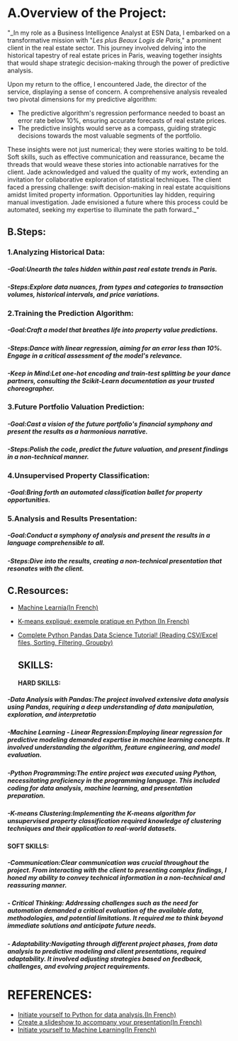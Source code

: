 # A.Overview of the Project:




"_In my role as a Business Intelligence Analyst at ESN Data, I embarked on a transformative mission with "_Les plus Beaux Logis de Paris_," a prominent client in the real estate sector. This journey involved delving into the historical tapestry of real estate prices in Paris, weaving together insights that would shape strategic decision-making through the power of predictive analysis.

Upon my return to the office, I encountered Jade, the director of the service, displaying a sense of concern. A comprehensive analysis revealed two pivotal dimensions for my predictive algorithm:

- The predictive algorithm's regression performance needed to boast an error rate below 10%, ensuring accurate forecasts of real estate prices.
- The predictive insights would serve as a compass, guiding strategic decisions towards the most valuable segments of the portfolio.

These insights were not just numerical; they were stories waiting to be told. Soft skills, such as effective communication and reassurance, became the threads that would weave these stories into actionable narratives for the client. Jade acknowledged and valued the quality of my work, extending an invitation for collaborative exploration of statistical techniques. The client faced a pressing challenge: swift decision-making in real estate acquisitions amidst limited property information. Opportunities lay hidden, requiring manual investigation. Jade envisioned a future where this process could be automated, seeking my expertise to illuminate the path forward._"


## B.Steps:

   ### 1.Analyzing Historical Data:

 ##### -Goal:Unearth the tales hidden within past real estate trends in Paris.
 ##### -Steps:Explore data nuances, from types and categories to transaction volumes, historical intervals, and price variations.

   ### 2.Training the Prediction Algorithm:

 ##### -Goal:Craft a model that breathes life into property value predictions.
 ##### -Steps:Dance with linear regression, aiming for an error less than 10%. Engage in a critical assessment of the model's relevance.
 ##### -Keep in Mind:Let one-hot encoding and train-test splitting be your dance partners, consulting the Scikit-Learn documentation as your trusted choreographer.


   ### 3.Future Portfolio Valuation Prediction:

 ##### -Goal:Cast a vision of the future portfolio's financial symphony and present the results as a harmonious narrative.
 ##### -Steps:Polish the code, predict the future valuation, and present findings in a non-technical manner.


  ### 4.Unsupervised Property Classification:

 ##### -Goal:Bring forth an automated classification ballet for property opportunities.

  ### 5.Analysis and Results Presentation:

 ##### -Goal:Conduct a symphony of analysis and present the results in a language comprehensible to all.
 ##### -Steps:Dive into the results, creating a non-technical presentation that resonates with the client.


  ## C.Resources:
- [Machine Learnia(In French)](https://www.youtube.com/results?search_query=machine+learnia)
- [K-means expliqué: exemple pratique en Python (In French)](https://www.youtube.com/watch?v=h6bcU49mkkU)
- [Complete Python Pandas Data Science Tutorial! (Reading CSV/Excel files, Sorting, Filtering, Groupby)](https://www.youtube.com/watch?v=vmEHCJofslg&list=PLTAn-x7H2cSsAqPpC9ZHfBjexytKuuJ9I&index=2)


   ## SKILLS:
   #### HARD SKILLS:
 ##### -Data Analysis with Pandas:The project involved extensive data analysis using Pandas, requiring a deep understanding of data manipulation, exploration, and interpretatio
 ##### -Machine Learning - Linear Regression:Employing linear regression for predictive modeling demanded expertise in machine learning concepts. It involved understanding the algorithm, feature engineering, and model evaluation.
 ##### -Python Programming:The entire project was executed using Python, necessitating proficiency in the programming language. This included coding for data analysis, machine learning, and presentation preparation.
 ##### -K-means Clustering:Implementing the K-means algorithm for unsupervised property classification required knowledge of clustering techniques and their application to real-world datasets.


   #### SOFT SKILLS:
 ##### -Communication:Clear communication was crucial throughout the project. From interacting with the client to presenting complex findings, I honed my ability to convey technical information in a non-technical and reassuring manner.
 ##### - Critical Thinking: Addressing challenges such as the need for automation demanded a critical evaluation of the available data, methodologies, and potential limitations. It required me to think beyond immediate solutions and anticipate future needs.

 ##### - Adaptability:Navigating through different project phases, from data analysis to predictive modeling and client presentations, required adaptability. It involved adjusting strategies based on feedback, challenges, and evolving project requirements.

   # REFERENCES:
   
- [Initiate yourself to Python for data analysis.(In French)](https://openclassrooms.com/fr/courses/6204541-initiez-vous-a-python-pour-lanalyse-de-donnees)
- [Create a slideshow to accompany your presentation(In French)](https://openclassrooms.com/fr/courses/5870121-realisez-un-diaporama-pour-accompagner-votre-presentation)
- [Initiate yourself to Machine Learning(In French)](https://openclassrooms.com/fr/courses/8063076-initiez-vous-au-machine-learning)
